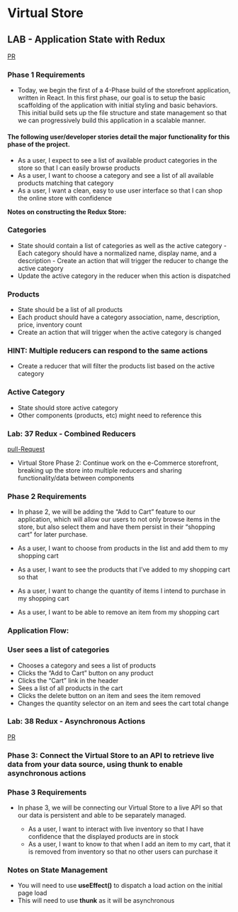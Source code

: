 # Virtual Store
## LAB - Application State with Redux

[PR](https://github.com/nassir1976/storefront/pull/3)

### Phase 1 Requirements

- Today, we begin the first of a 4-Phase build of the storefront application, written in React. In this first phase, our goal is to setup the basic scaffolding of the application with initial styling and basic behaviors. This initial build sets up the file structure and state management so that we can progressively build this application in a scalable manner.


#### The following user/developer stories detail the major functionality for this phase of the project.

- As a user, I expect to see a list of available product categories in the store so that I can easily browse products
- As a user, I want to choose a category and see a list of all available products matching that category
- As a user, I want a clean, easy to use user interface so that I can shop the online store with confidence


**Notes on constructing the Redux Store:**
### Categories
   - State should contain a list of categories as well as the active category
    - Each category should have a normalized name, display name, and a description
    - Create an action that will trigger the reducer to change the active category
   - Update the active category in the reducer when this action is dispatched
### Products
- State should be a list of all products
- Each product should have a category association, name, description, price, inventory count
- Create an action that will trigger when the active category is changed
### HINT: Multiple reducers can respond to the same actions
- Create a reducer that will filter the products list based on the active category
### Active Category
- State should store active category
- Other components (products, etc) might need to reference this


### Lab:  37  Redux - Combined Reducers

[pull-Request](https://github.com/nassir1976/storefront/pull/4)

- Virtual Store Phase 2: Continue work on the e-Commerce storefront, breaking up the store into multiple reducers and sharing functionality/data between components


### Phase 2 Requirements

- In phase 2, we will be adding the “Add to Cart” feature to our application, which will allow our users to not only browse items in the store, but also select them and have them persist in their “shopping cart” for later purchase.


- As a user, I want to choose from products in the list and add them to my shopping cart
- As a user, I want to see the products that I’ve added to my shopping cart so that
- As a user, I want to change the quantity of items I intend to purchase in my shopping cart
- As a user, I want to be able to remove an item from my shopping cart



### Application Flow:

### User sees a list of categories
- Chooses a category and sees a list of products
- Clicks the “Add to Cart” button on any product
- Clicks the “Cart” link in the header
- Sees a list of all products in the cart
- Clicks the delete button on an item and sees the item removed
- Changes the quantity selector on an item and sees the cart total change


### Lab:  38 Redux - Asynchronous Actions

[PR](https://github.com/nassir1976/storefront/pull/7)

### Phase 3: Connect the Virtual Store to an API to retrieve live data from your data source, using thunk to enable asynchronous actions

### Phase 3 Requirements
- In phase 3, we will be connecting our Virtual Store to a live API so that our data is persistent and able to be separately managed.

    - As a user, I want to interact with live inventory so that I have confidence that the displayed products are in stock
    - As a user, I want to know to that when I add an item to my cart, that it is removed from inventory so that no other users can purchase it


### Notes on State Management
 - You will need to use **useEffect()** to dispatch a load action on the initial page load
 - This will need to use **thunk** as it will be asynchronous
